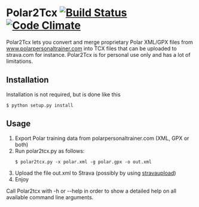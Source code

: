 # Polar2Tcx [![Build Status](https://travis-ci.org/marthinsen/polar2tcx.svg?branch=master)](https://travis-ci.org/marthinsen/polar2tcx) [![Code Climate](https://codeclimate.com/github/codeclimate/codeclimate/badges/gpa.svg)](https://codeclimate.com/github/codeclimate/codeclimate)

Polar2Tcx lets you convert and merge proprietary Polar XML/GPX files from
www.polarpersonaltrainer.com into TCX files that can be uploaded to strava.com
for instance. Polar2Tcx is for personal use only and has a lot of limitations.

## Installation
Installation is not required, but is done like this

```
$ python setup.py install
```

## Usage
1. Export Polar training data from polarpersonaltrainer.com (XML, GPX or both)
2. Run polar2tcx.py as follows:
   ```
   $ polar2tcx.py -x polar.xml -g polar.gpx -o out.xml
   ```
3. Upload the file out.xml to Strava (possibly by using
   [stravaupload](https://github.com/marthinsen/stravaupload))
4. Enjoy

Call Polar2tcx with -h or --help in order to show a detailed help on all
available command line arguments.
